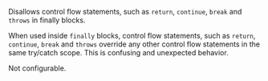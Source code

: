 
Disallows control flow statements, such as `return`, `continue`,
`break` and `throws` in finally blocks.




When used inside `finally` blocks, control flow statements,
such as `return`, `continue`, `break` and `throws`
override any other control flow statements in the same try/catch scope.
This is confusing and unexpected behavior.

Not configurable.
